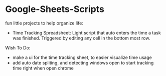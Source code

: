 # Google-Sheets-Scripts
fun little projects to help organize life:

- Time Tracking Spreadsheet:
Light script that auto enters the time a task was finished.
Triggered by editing any cell in the bottom most row.



Wish To Do:
- make a ui for the time tracking sheet, to easier visualize time usage
- add auto date spliting, and detecting windows open to start tracking time right when open chrome
